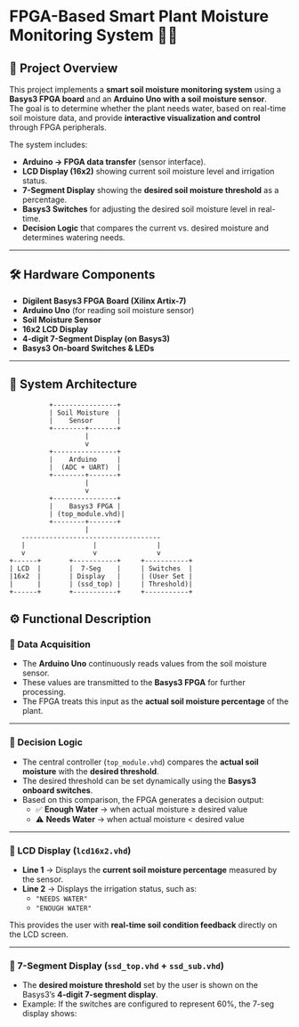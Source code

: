 # FPGA-Based Smart Plant Moisture Monitoring System 🌱💧

## 📖 Project Overview
This project implements a **smart soil moisture monitoring system** using a **Basys3 FPGA board** and an **Arduino Uno with a soil moisture sensor**.  
The goal is to determine whether the plant needs water, based on real-time soil moisture data, and provide **interactive visualization and control** through FPGA peripherals.

The system includes:
- **Arduino → FPGA data transfer** (sensor interface).
- **LCD Display (16x2)** showing current soil moisture level and irrigation status.
- **7-Segment Display** showing the **desired soil moisture threshold** as a percentage.
- **Basys3 Switches** for adjusting the desired soil moisture level in real-time.
- **Decision Logic** that compares the current vs. desired moisture and determines watering needs.

---

## 🛠️ Hardware Components
- **Digilent Basys3 FPGA Board (Xilinx Artix-7)**  
- **Arduino Uno** (for reading soil moisture sensor)  
- **Soil Moisture Sensor**  
- **16x2 LCD Display**  
- **4-digit 7-Segment Display (on Basys3)**  
- **Basys3 On-board Switches & LEDs**  

---

## 🧩 System Architecture
```text
          +----------------+
          | Soil Moisture  |
          |    Sensor      |
          +--------+-------+
                   |
                   v
          +----------------+
          |    Arduino     |
          |  (ADC + UART)  |
          +--------+-------+
                   |
                   v
          +----------------+
          |    Basys3 FPGA |
          | (top_module.vhd)|
          +--------+-------+
                   |
   -----------------------------------
   |                 |               |
   v                 v               v
+------+       +-----------+     +-----------+
| LCD  |       |  7-Seg    |     | Switches  |
|16x2  |       | Display   |     | (User Set |
|      |       | (ssd_top) |     | Threshold)|
+------+       +-----------+     +-----------+

```
## ⚙️ Functional Description

### 🔹 Data Acquisition
- The **Arduino Uno** continuously reads values from the soil moisture sensor.  
- These values are transmitted to the **Basys3 FPGA** for further processing.  
- The FPGA treats this input as the **actual soil moisture percentage** of the plant.  

---

### 🔹 Decision Logic
- The central controller (`top_module.vhd`) compares the **actual soil moisture** with the **desired threshold**.  
- The desired threshold can be set dynamically using the **Basys3 onboard switches**.  
- Based on this comparison, the FPGA generates a decision output:  
  - ✅ **Enough Water** → when actual moisture ≥ desired value  
  - ⚠️ **Needs Water** → when actual moisture < desired value  

---

### 🔹 LCD Display (`lcd16x2.vhd`)
- **Line 1** → Displays the **current soil moisture percentage** measured by the sensor.  
- **Line 2** → Displays the irrigation status, such as:  
  - `"NEEDS WATER"`  
  - `"ENOUGH WATER"`  

This provides the user with **real-time soil condition feedback** directly on the LCD screen.  

---

### 🔹 7-Segment Display (`ssd_top.vhd` + `ssd_sub.vhd`)
- The **desired moisture threshold** set by the user is shown on the Basys3’s **4-digit 7-segment display**.  
- Example: If the switches are configured to represent 60%, the 7-seg display shows:  

